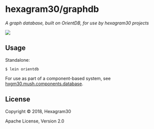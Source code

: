 # hexagram30/graphdb

*A graph database, built on OrientDB, for use by hexagram30 projects*

[![][logo]][logo-large]


## Usage

Standalone:

```
$ lein orientdb
```

For use as part of a component-based system, see
[hxgm30.mush.components.database][comp-graphdb].



## License

Copyright © 2018, Hexagram30

Apache License, Version 2.0


<!-- Named page links below: /-->

[logo]: https://raw.githubusercontent.com/hexagram30/resources/master/branding/logo/h30-logo-1-long-with-text-x688.png
[logo-large]: https://raw.githubusercontent.com/hexagram30/resources/master/branding/logo/h30-logo-1-long-with-text-x3440.png
[comp-graphdb]: https://github.com/hexagram30/hexagramMUSH/blob/master/src/hexagram30/mush/components/database.clj
